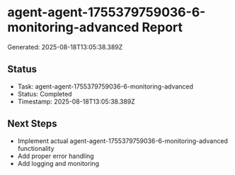 # agent-agent-1755379759036-6-monitoring-advanced Report

Generated: 2025-08-18T13:05:38.389Z

## Status
- Task: agent-agent-1755379759036-6-monitoring-advanced
- Status: Completed
- Timestamp: 2025-08-18T13:05:38.389Z

## Next Steps
- Implement actual agent-agent-1755379759036-6-monitoring-advanced functionality
- Add proper error handling
- Add logging and monitoring
